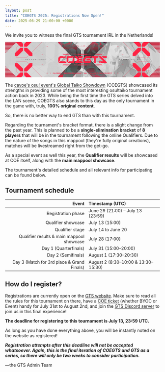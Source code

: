 ```yaml
---
layout: post
title: "COEGTS 2025: Registrations Now Open!"
date: 2025-06-29 21:00:00 +0000
---
```


We invite you to witness the final GTS tournament IRL in the Netherlands!

![](/wiki/shared/news/2025-06-29-coegts-2025-registrations-now-open/banner.png)

The [cavoe's osu! event's Global Taiko Showdown](https://gratiaproductions.com/coegts/home) (COEGTS) showcased its strengths in providing some of the most interesting osu!taiko tournament action back in 2023. While being the first time the GTS series delved into the LAN scene, COEGTS also stands to this day as the only tournament in the game with, truly, **100% original content**.

So, there is no better way to end GTS than with this tournament.

Regarding the tournament's bracket format, there is a slight change from the past year. This is planned to be a **single-elimination bracket** of **8 players** that will be in the tournament following the online Qualifiers. Due to the nature of the songs in this mappool (they're fully original creations), matches will be livestreamed right from the get-go.

As a special event as well this year, the **Qualifier results** will be showcased at COE itself, along with the **main mappool showcase**.

The tournament's detailed schedule and all relevant info for participating can be found below.

## Tournament schedule

| Event | Timestamp (UTC) |
| --: | :-- |
| Registration phase | June 29 (21:00) – July 13 (23:59) |
| Qualifier showcase | July 13 (15:00) |
| Qualifier stage | July 14 to June 20 |
| Qualifier results & main mappool showcase | July 28 (17:00) |
| Day 1 (Quarterfinals) | July 31 (15:00–20:00) |
| Day 2 (Semifinals) | August 1 (17:30–20:30) |
| Day 3 (Match for 3rd place & Grand Finals) | August 2 (8:30–10:00 & 13:30–15:30) |

## How do I register?

Registrations are currently open on the [GTS website](https://gratiaproductions.com/coegts/home). Make sure to read all the rules for this tournament on there, have a [COE ticket](https://cavoe.events/) (whether BYOC or Event) handy for July 31st to August 2nd, and join the [GTS Discord server](https://discord.com/invite/3mGC3HB) to join us in this final experience!

**The deadline for registering to this tournament is July 13, 23:59 UTC.**

As long as you have done everything above, you will be instantly noted on the website as registered!

***Registration attempts after this deadline will not be accepted whatsoever. Again, this is the final iteration of COEGTS and GTS as a series, so there will only be two weeks to consider participation.***

—the GTS Admin Team
